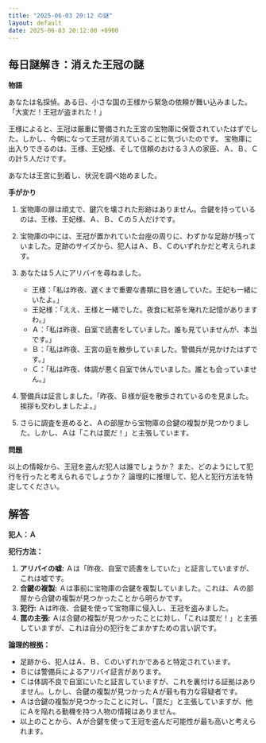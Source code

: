 ```yaml
---
title: "2025-06-03 20:12 の謎"
layout: default
date: 2025-06-03 20:12:00 +0900
---
```

## 毎日謎解き：消えた王冠の謎

**物語**

あなたは名探偵。ある日、小さな国の王様から緊急の依頼が舞い込みました。
「大変だ！王冠が盗まれた！」

王様によると、王冠は厳重に警備された王宮の宝物庫に保管されていたはずでした。しかし、今朝になって王冠が消えていることに気づいたのです。
宝物庫に出入りできるのは、王様、王妃様、そして信頼のおける３人の家臣、Ａ、Ｂ、Ｃの計５人だけです。

あなたは王宮に到着し、状況を調べ始めました。

**手がかり**

1.  宝物庫の扉は頑丈で、鍵穴を壊された形跡はありません。合鍵を持っているのは、王様、王妃様、Ａ、Ｂ、Ｃの５人だけです。
2.  宝物庫の中には、王冠が置かれていた台座の周りに、わずかな足跡が残っていました。足跡のサイズから、犯人はＡ、Ｂ、Ｃのいずれかだと考えられます。
3.  あなたは５人にアリバイを尋ねました。

    *   王様：「私は昨夜、遅くまで重要な書類に目を通していた。王妃も一緒にいたよ。」
    *   王妃様：「ええ、王様と一緒でした。夜食に紅茶を淹れた記憶がありますわ。」
    *   Ａ：「私は昨夜、自室で読書をしていました。誰も見ていませんが、本当です。」
    *   Ｂ：「私は昨夜、王宮の庭を散歩していました。警備兵が見かけたはずです。」
    *   Ｃ：「私は昨夜、体調が悪く自室で休んでいました。誰とも会っていません。」
4.  警備兵は証言しました。「昨夜、Ｂ様が庭を散歩されているのを見ました。挨拶も交わしましたよ。」
5.  さらに調査を進めると、Ａの部屋から宝物庫の合鍵の複製が見つかりました。しかし、Ａは「これは罠だ！」と主張しています。

**問題**

以上の情報から、王冠を盗んだ犯人は誰でしょうか？ また、どのようにして犯行を行ったと考えられるでしょうか？
論理的に推理して、犯人と犯行方法を特定してください。

## 解答

**犯人：Ａ**

**犯行方法：**

1.  **アリバイの嘘:** Ａは「昨夜、自室で読書をしていた」と証言していますが、これは嘘です。
2.  **合鍵の複製:** Ａは事前に宝物庫の合鍵を複製していました。これは、Ａの部屋から合鍵の複製が見つかったことから明らかです。
3.  **犯行:** Ａは昨夜、合鍵を使って宝物庫に侵入し、王冠を盗みました。
4.  **罠の主張:** Ａは合鍵の複製が見つかったことに対し、「これは罠だ！」と主張していますが、これは自分の犯行をごまかすための言い訳です。

**論理的根拠：**

*   足跡から、犯人はＡ、Ｂ、Ｃのいずれかであると特定されています。
*   Ｂには警備兵によるアリバイ証言があります。
*   Ｃは体調不良で自室にいたと証言していますが、これを裏付ける証拠はありません。しかし、合鍵の複製が見つかったＡが最も有力な容疑者です。
*   Ａは合鍵の複製が見つかったことに対し、「罠だ」と主張していますが、他にＡを陥れる動機を持つ人物の情報はありません。
*   以上のことから、Ａが合鍵を使って王冠を盗んだ可能性が最も高いと考えられます。
